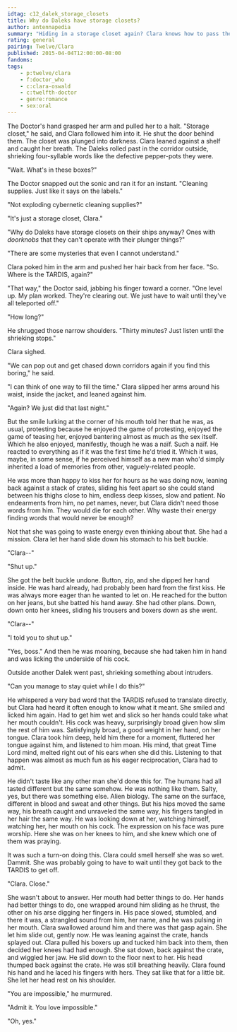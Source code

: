 ```yaml
---
idtag: c12_dalek_storage_closets
title: Why do Daleks have storage closets?
author: antennapedia
summary: "Hiding in a storage closet again? Clara knows how to pass the time."
rating: general
pairing: Twelve/Clara
published: 2015-04-04T12:00:00-08:00
fandoms:
tags:
    - p:twelve/clara
    - f:doctor_who
    - c:clara-oswald
    - c:twelfth-doctor
    - genre:romance
    - sex:oral
---
```

The Doctor's hand grasped her arm and pulled her to a halt. "Storage closet," he said, and Clara followed him into it. He shut the door behind them. The closet was plunged into darkness. Clara leaned against a shelf and caught her breath. The Daleks rolled past in the corridor outside, shrieking four-syllable words like the defective pepper-pots they were.

"Wait. What's in these boxes?"

The Doctor snapped out the sonic and ran it for an instant. "Cleaning supplies. Just like it says on the labels."

"Not exploding cybernetic cleaning supplies?"

"It's just a storage closet, Clara."

"Why do Daleks have storage closets on their ships anyway? Ones with *doorknobs* that they can't operate with their plunger things?"

"There are some mysteries that even I cannot understand."

Clara poked him in the arm and pushed her hair back from her face. "So. Where is the TARDIS, again?"

"That way," the Doctor said, jabbing his finger toward a corner. "One level up. My plan worked. They're clearing out. We just have to wait until they've all teleported off."

"How long?"

He shrugged those narrow shoulders. "Thirty minutes? Just listen until the shrieking stops."

Clara sighed.

"We can pop out and get chased down corridors again if you find this boring," he said.

"I can think of one way to fill the time." Clara slipped her arms around his waist, inside the jacket, and leaned against him.

"Again? We just did that last night."

But the smile lurking at the corner of his mouth told her that he was, as usual, protesting because he enjoyed the game of protesting, enjoyed the game of teasing her, enjoyed bantering almost as much as the sex itself. Which he also enjoyed, manifestly, though he was a naïf. Such a naïf. He reacted to everything as if it was the first time he'd tried it. Which it was, maybe, in some sense, if he perceived himself as a new man who'd simply inherited a load of memories from other, vaguely-related people.

He was more than happy to kiss her for hours as he was doing now, leaning back against a stack of crates, sliding his feet apart so she could stand between his thighs close to him, endless deep kisses, slow and patient. No endearments from him, no pet names, never, but Clara didn't need those words from him. They would die for each other. Why waste their energy finding words that would never be enough?

Not that she was going to waste energy even thinking about that. She had a mission. Clara let her hand slide down his stomach to his belt buckle.

"Clara--"

"Shut up."

She got the belt buckle undone. Button, zip, and she dipped her hand inside. He was hard already, had probably been hard from the first kiss. He was always more eager than he wanted to let on. He reached for the button on her jeans, but she batted his hand away. She had other plans. Down, down onto her knees, sliding his trousers and boxers down as she went.

"Clara--"

"I told you to shut up."

"Yes, boss." And then he was moaning, because she had taken him in hand and was licking the underside of his cock.

Outside another Dalek went past, shrieking something about intruders.

"Can you manage to stay quiet while I do this?"

He whispered a very bad word that the TARDIS refused to translate directly, but Clara had heard it often enough to know what it meant. She smiled and licked him again. Had to get him wet and slick so her hands could take what her mouth couldn't. His cock was heavy, surprisingly broad given how slim the rest of him was. Satisfyingly broad, a good weight in her hand, on her tongue. Clara took him deep, held him there for a moment, fluttered her tongue against him, and listened to him moan. His mind, that great Time Lord mind, melted right out of his ears when she did this. Listening to that happen was almost as much fun as his eager reciprocation, Clara had to admit.

He didn't taste like any other man she'd done this for. The humans had all tasted different but the same somehow. He was nothing like them. Salty, yes, but there was something else. Alien biology. The same on the surface, different in blood and sweat and other things. But his hips moved the same way, his breath caught and unraveled the same way, his fingers tangled in her hair the same way. He was looking down at her, watching himself, watching her, her mouth on his cock. The expression on his face was pure worship. Here she was on her knees to him, and she knew which one of them was praying.

It was such a turn-on doing this. Clara could smell herself she was so wet. Dammit. She was probably going to have to wait until they got back to the TARDIS to get off.

"Clara. Close."

She wasn't about to answer. Her mouth had better things to do. Her hands had better things to do, one wrapped around him sliding as he thrust, the other on his arse digging her fingers in. His pace slowed, stumbled, and there it was, a strangled sound from him, her name, and he was pulsing in her mouth. Clara swallowed around him and there was that gasp again. She let him slide out, gently now. He was leaning against the crate, hands splayed out. Clara pulled his boxers up and tucked him back into them, then decided her knees had had enough. She sat down, back against the crate, and wiggled her jaw. He slid down to the floor next to her. His head thumped back against the crate. He was still breathing heavily. Clara found his hand and he laced his fingers with hers. They sat like that for a little bit. She let her head rest on his shoulder.

"You are impossible," he murmured.

"Admit it. You love impossible."

"Oh, yes."
